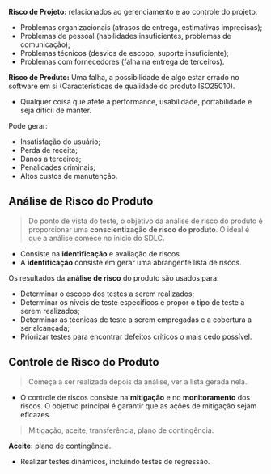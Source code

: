 
**Risco de Projeto:** relacionados ao gerenciamento e ao controle do projeto.

- Problemas organizacionais (atrasos de entrega, estimativas imprecisas);
- Problemas de pessoal (habilidades insuficientes, problemas de comunicação);
- Problemas técnicos (desvios de escopo, suporte insuficiente);
- Problemas com fornecedores (falha na entrega de terceiros).

**Risco de Produto:** Uma falha, a possibilidade de algo estar errado no software em si (Características de qualidade do produto ISO25010).

- Qualquer coisa que afete a performance, usabilidade, portabilidade e seja difícil de manter.

Pode gerar:

- Insatisfação do usuário;
- Perda de receita;
- Danos a terceiros;
- Penalidades criminais;
- Altos custos de manutenção.

## Análise de Risco do Produto


> Do ponto de vista do teste, o objetivo da análise de risco do produto é proporcionar uma **conscientização de risco do produto**. O ideal é que a análise comece no início do SDLC.

- Consiste na **identificação** e avaliação de riscos.
- A **identificação** consiste em gerar uma abrangente lista de riscos.

Os resultados da **análise de risco** do produto são usados para:

- Determinar o escopo dos testes a serem realizados;
- Determinar os níveis de teste específicos e propor o tipo de teste a serem realizados;
- Determinar as técnicas de teste a serem empregadas e a cobertura a ser alcançada;
- Priorizar testes para encontrar defeitos críticos o mais cedo possível.


## Controle de Risco do Produto

> Começa a ser realizada depois da análise, ver a lista gerada nela.

- O controle de riscos consiste na **mitigação** e no **monitoramento** dos riscos. O objetivo principal é garantir que as ações de mitigação sejam eficazes. 

> Mitigação, aceite, transferência, plano de contingência.


**Aceite:** plano de contingência.

- Realizar testes dinâmicos, incluindo testes de regressão.



